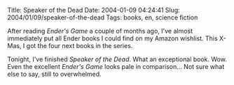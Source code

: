 Title: Speaker of the Dead
Date: 2004-01-09 04:24:41
Slug: 2004/01/09/speaker-of-the-dead
Tags: books, en, science fiction


After reading _Ender's Game_ a couple of months ago, I've almost immediately
put all Ender books I could find on my Amazon wishlist. This X-Mas, I got the
four next books in the series.

Tonight, I've finished _Speaker of the Dead_. What an exceptional book. Wow.
Even the excellent _Ender's Game_ looks pale in comparison… Not sure what else
to say, still to overwhelmed.
